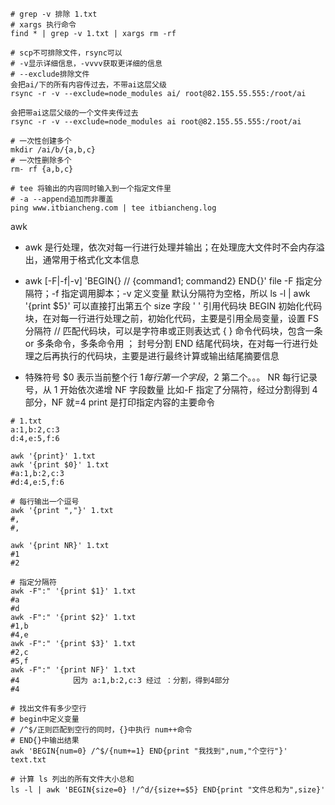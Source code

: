 ```shell
# grep -v 排除 1.txt
# xargs 执行命令
find * | grep -v 1.txt | xargs rm -rf

# scp不可排除文件，rsync可以
# -v显示详细信息，-vvvv获取更详细的信息
# --exclude排除文件
会把ai/下的所有内容传过去，不带ai这层父级
rsync -r -v --exclude=node_modules ai/ root@82.155.55.555:/root/ai

会把带ai这层父级的一个文件夹传过去
rsync -r -v --exclude=node_modules ai root@82.155.55.555:/root/ai

# 一次性创建多个
mkdir /ai/b/{a,b,c}
# 一次性删除多个
rm- rf {a,b,c}

# tee 将输出的内容同时输入到一个指定文件里
# -a --append追加而非覆盖
ping www.itbiancheng.com | tee itbiancheng.log
```

awk

- awk 是行处理，依次对每一行进行处理并输出；在处理庞大文件时不会内存溢出，通常用于格式化文本信息

- awk [-F|-f|-v] 'BEGIN{} // {command1; command2} END{}' file
  -F 指定分隔符；-f 指定调用脚本；-v 定义变量
  默认分隔符为空格，所以 ls -l | awk '{print $5}' 可以直接打出第五个 size 字段
  ' ' 引用代码块
  BEGIN 初始化代码块，在对每一行进行处理之前，初始化代码，主要是引用全局变量，设置 FS 分隔符
  // 匹配代码块，可以是字符串或正则表达式
  { } 命令代码块，包含一条 or 多条命令，多条命令用 ； 封号分割
  END 结尾代码块，在对每一行进行处理之后再执行的代码块，主要是进行最终计算或输出结尾摘要信息

- 特殊符号
  $0 表示当前整个行
  $1 每行第一个字段，$2 第二个。。。
  NR 每行记录号，从 1 开始依次递增
  NF 字段数量
  比如-F 指定了分隔符，经过分割得到 4 部分，NF 就=4
  print 是打印指定内容的主要命令

```shell
# 1.txt
a:1,b:2,c:3
d:4,e:5,f:6

awk '{print}' 1.txt
awk '{print $0}' 1.txt
#a:1,b:2,c:3
#d:4,e:5,f:6

# 每行输出一个逗号
awk '{print ","}' 1.txt
#,
#,

awk '{print NR}' 1.txt
#1
#2

# 指定分隔符
awk -F":" '{print $1}' 1.txt
#a
#d
awk -F":" '{print $2}' 1.txt
#1,b
#4,e
awk -F":" '{print $3}' 1.txt
#2,c
#5,f
awk -F":" '{print NF}' 1.txt
#4            因为 a:1,b:2,c:3 经过 ：分割，得到4部分
#4

# 找出文件有多少空行
# begin中定义变量
# /^$/正则匹配到空行的同时，{}中执行 num++命令
# END{}中输出结果
awk 'BEGIN{num=0} /^$/{num+=1} END{print "我找到",num,"个空行"}' text.txt

# 计算 ls 列出的所有文件大小总和
ls -l | awk 'BEGIN{size=0} !/^d/{size+=$5} END{print "文件总和为",size}'
```
